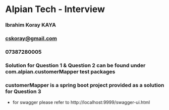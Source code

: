 # Alpian Tech - Interview

### Ibrahim Koray KAYA 
### cskoray@gmail.com
### 07387280005

### Solution for Question 1 & Question 2 can be found under com.alpian.customerMapper test packages 

### customerMapper is a spring boot project provided as a solution for Question 3

* for swagger please refer to http://localhost:9999/swagger-ui.html
 
